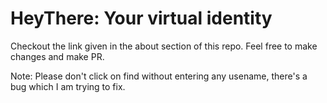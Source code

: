 # HeyThere: Your virtual identity

Checkout the link given in the about section of this repo. Feel free to make changes and make PR.

Note: Please don't click on find without entering any usename, there's a bug which I am trying to fix.
